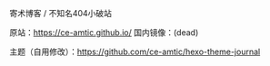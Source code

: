 寄术博客 / 不知名404小破站

原站：https://ce-amtic.github.io/
国内镜像：(dead)

主题（自用修改）：https://github.com/ce-amtic/hexo-theme-journal